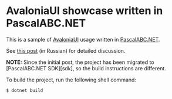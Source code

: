 AvaloniaUI showcase written in PascalABC.NET
============================================

This is a sample of [AvaloniaUI][avaloniaui] usage written in
[PascalABC.NET][pascalabc-net].

See [this post][post] (in Russian) for detailed discussion.

**NOTE:** Since the initial post, the project has been migrated to [PascalABC.NET SDK][sdk], so the build instructions are different.

To build the project, run the following shell command:

```console
$ dotnet build
```

[avaloniaui]: https://github.com/AvaloniaUI/Avalonia
[pascalabc-net]: http://pascalabc.net/
[post]: https://fornever.me/ru/posts/2017-05-15-pascalabc-net-and-avaloniaui.html
